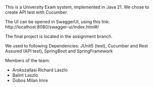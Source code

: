 This is a University Exam system, implemented in Java 21. We chose to create API test with Cucumber. 

The UI can be opened in SwaggerUI, using this link: http://localhost:8080/swagger-ui/index.html#/

The final project is located in the assignment branch.

We used to following Dependencies: JUnit5 (test), Cucumber and Rest Assured (API test), SpringBoot and SpringFramework

Members of the team:
- Arokszallasi Richard Laszlo
- Balint Laszlo
- Dobos Milan Imre
